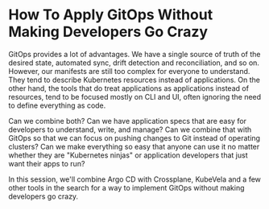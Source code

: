 # How To Apply GitOps Without Making Developers Go Crazy

GitOps provides a lot of advantages. We have a single source of truth of the desired state, automated sync, drift detection and reconciliation, and so on. However, our manifests are still too complex for everyone to understand. They tend to describe Kubernetes resources instead of applications. On the other hand, the tools that do treat applications as applications instead of resources, tend to be focused mostly on CLI and UI, often ignoring the need to define everything as code.

Can we combine both? Can we have application specs that are easy for developers to understand, write, and manage? Can we combine that with GitOps so that we can focus on pushing changes to Git instead of operating clusters? Can we make everything so easy that anyone can use it no matter whether they are "Kubernetes ninjas" or application developers that just want their apps to run?

In this session, we'll combine Argo CD with Crossplane, KubeVela and a few other tools in the search for a way to implement GitOps without making developers go crazy. 
